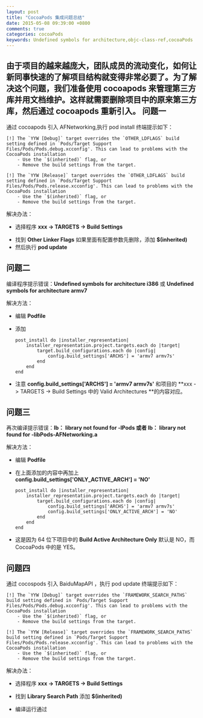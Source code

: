 ```yaml
---
layout: post
title: "CocoaPods 集成问题总结"
date: 2015-05-08 09:39:00 +0800
comments: true
categories: cocoaPods
keywords: Undefined symbols for architecture,objc-class-ref,cocoaPods
---
```

由于项目的越来越庞大，团队成员的流动变化，如何让新同事快速的了解项目结构就变得非常必要了。为了解决这个问题，我们准备使用 cocoapods 来管理第三方库并用文档维护。这样就需要删除项目中的原来第三方库，然后通过 cocoapods 重新引入。
问题一
---
通过 cocoapods 引入 AFNetworking,执行 pod install 终端提示如下：

```
[!] The `YYW [Debug]` target overrides the `OTHER_LDFLAGS` build setting defined in `Pods/Target Support Files/Pods/Pods.debug.xcconfig'. This can lead to problems with the CocoaPods installation
    - Use the `$(inherited)` flag, or
    - Remove the build settings from the target.

[!] The `YYW [Release]` target overrides the `OTHER_LDFLAGS` build setting defined in `Pods/Target Support Files/Pods/Pods.release.xcconfig'. This can lead to problems with the CocoaPods installation
    - Use the `$(inherited)` flag, or
    - Remove the build settings from the target.
```
解决办法： 

* 选择程序 **xxx -> TARGETS -> Build Settings** 
+ 找到 **Other Linker Flags** 如果里面有配置参数先删除，添加 **$(inherited)**
+ 然后执行 **pod update**

问题二
---
编译程序提示错误：**Undefined symbols for architecture i386** 或 **Undefined symbols for architecture armv7**

解决方法：

* 编辑 **Podfile**
* 添加

  ```
  post_install do |installer_representation|
      installer_representation.project.targets.each do |target|
          target.build_configurations.each do |config|
              config.build_settings['ARCHS'] = 'armv7 armv7s'
          end
      end
  end
  ```
- 注意 **config.build_settings['ARCHS'] = 'armv7 armv7s'** 和项目的 **xxx -> TARGETS -> Build Settings 中的 Valid Architectures **的内容对应。

问题三
---
再次编译提示错误：**lb： library not found for -lPods 或者 lb： library not found for -libPods-AFNetworking.a** 

解决方法：

* 编辑 **Podfile**
* 在上面添加的内容中再加上 **config.build_settings['ONLY_ACTIVE_ARCH'] = 'NO'**

  ```
  post_install do |installer_representation|
      installer_representation.project.targets.each do |target|
          target.build_configurations.each do |config|
              config.build_settings['ARCHS'] = 'armv7 armv7s'
              config.build_settings['ONLY_ACTIVE_ARCH'] = 'NO'
          end
      end
  end
  ```
* 这是因为 64 位下项目中的 **Build Active Architecture Only** 默认是 NO，而 CocoaPods 中的是 YES。

问题四
---
通过 cocospods 引入 BaiduMapAPI ，执行 pod update 终端提示如下：

```
[!] The `YYW [Debug]` target overrides the `FRAMEWORK_SEARCH_PATHS` build setting defined in `Pods/Target Support Files/Pods/Pods.debug.xcconfig'. This can lead to problems with the CocoaPods installation
    - Use the `$(inherited)` flag, or
    - Remove the build settings from the target.

[!] The `YYW [Release]` target overrides the `FRAMEWORK_SEARCH_PATHS` build setting defined in `Pods/Target Support Files/Pods/Pods.release.xcconfig'. This can lead to problems with the CocoaPods installation
    - Use the `$(inherited)` flag, or
    - Remove the build settings from the target.
```
解决办法： 

* 选择程序 **xxx -> TARGETS -> Build Settings** 
+ 找到 **Library Search Path** 添加 **$(inherited)**
* 编译运行通过